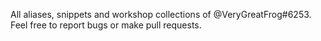 All aliases, snippets and workshop collections of @VeryGreatFrog#6253. 
Feel free to report bugs or make pull requests.
